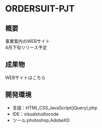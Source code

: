 # ORDERSUIT-PJT

## 概要
事業案内のWEBサイト<br>
4月下旬リリース予定

## 成果物
WEBサイトは<a>こちら</a><br>

## 開発環境
- 言語：HTML,CSS,JavaScript(jQuery),php
- IDE：visualstudiocode
- ツール:photoshop,AdobeXD
